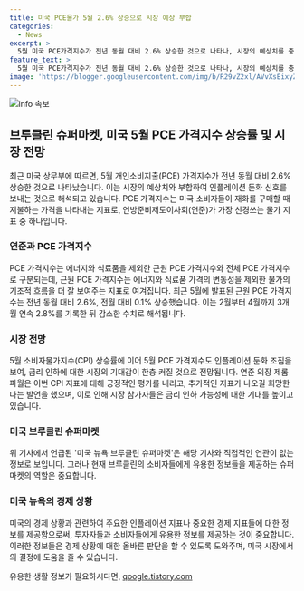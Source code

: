 ```yaml
---
title: 미국 PCE물가 5월 2.6% 상승으로 시장 예상 부합
categories:
  - News
excerpt: >
  5월 미국 PCE가격지수가 전년 동월 대비 2.6% 상승한 것으로 나타나, 시장의 예상치를 충족시켰다. 이는 인플레이션 둔화 신호로 해석되며, 근원 PCE 가격지수의 상승도 주목된다. 이에 따라 금리 인하에 대한 기대감이 커지고, 연준 의장은 이러한 지표를 환영하며 추가 나오길 희망한다고 밝혔다. 이로 인해 시장은 미래 경제 정책에 대한 기대감을 상승시키고 있다.
feature_text: >
  5월 미국 PCE가격지수가 전년 동월 대비 2.6% 상승한 것으로 나타나, 시장의 예상치를 충족시켰다. 이는 인플레이션 둔화 신호로 해석되며, 근원 PCE 가격지수의 상승도 주목된다. 이에 따라 금리 인하에 대한 기대감이 커지고, 연준 의장은 이러한 지표를 환영하며 추가 나오길 희망한다고 밝혔다. 이로 인해 시장은 미래 경제 정책에 대한 기대감을 상승시키고 있다.
image: 'https://blogger.googleusercontent.com/img/b/R29vZ2xl/AVvXsEixyZcFfHzMRdzZMjFBmAUKJYCLCGyLL1o632UiGVXcaFdKo_bkvkuCioo0uUKlGfBVcT3P84aROyZIXSBEx3Aw5nCQ3pTgDom1WDC4m8eifvWiAmWEEVb4x6G_l8C0QH225ldMjyaFvpxGEBGNO37VmDTDMHGhJPq73UglMfDca1-0aw/s1600/blogspot.png'
---
```


<p><img src="https://blogger.googleusercontent.com/img/b/R29vZ2xl/AVvXsEixyZcFfHzMRdzZMjFBmAUKJYCLCGyLL1o632UiGVXcaFdKo_bkvkuCioo0uUKlGfBVcT3P84aROyZIXSBEx3Aw5nCQ3pTgDom1WDC4m8eifvWiAmWEEVb4x6G_l8C0QH225ldMjyaFvpxGEBGNO37VmDTDMHGhJPq73UglMfDca1-0aw/s1600/blogspot.png" alt="info 속보" /></p>

<h2 data-ke-size="size26">브루클린 슈퍼마켓, 미국 5월 PCE 가격지수 상승률 및 시장 전망</h2>

<p data-ke-size="size16">최근 미국 상무부에 따르면, 5월 개인소비지출(PCE) 가격지수가 전년 동월 대비 2.6% 상승한 것으로 나타났습니다. 이는 시장의 예상치와 부합하여 인플레이션 둔화 신호를 보내는 것으로 해석되고 있습니다. PCE 가격지수는 미국 소비자들이 재화를 구매할 때 지불하는 가격을 나타내는 지표로, 연방준비제도이사회(연준)가 가장 신경쓰는 물가 지표 중 하나입니다. </p>

<h3>연준과 PCE 가격지수</h3>

<p data-ke-size="size16">PCE 가격지수는 에너지와 식료품을 제외한 근원 PCE 가격지수와 전체 PCE 가격지수로 구분되는데, 근원 PCE 가격지수는 에너지와 식료품 가격의 변동성을 제외한 물가의 기조적 흐름을 더 잘 보여주는 지표로 여겨집니다. 최근 5월에 발표된 근원 PCE 가격지수는 전년 동월 대비 2.6%, 전월 대비 0.1% 상승했습니다. 이는 2월부터 4월까지 3개월 연속 2.8%를 기록한 뒤 감소한 수치로 해석됩니다.</p>

<h3>시장 전망</h3>

<p data-ke-size="size16">5월 소비자물가지수(CPI) 상승률에 이어 5월 PCE 가격지수도 인플레이션 둔화 조짐을 보여, 금리 인하에 대한 시장의 기대감이 한층 커질 것으로 전망됩니다. 연준 의장 제롬 파월은 이번 CPI 지표에 대해 긍정적인 평가를 내리고, 추가적인 지표가 나오길 희망한다는 발언을 했으며, 이로 인해 시장 참가자들은 금리 인하 가능성에 대한 기대를 높이고 있습니다.</p>

<h3>미국 브루클린 슈퍼마켓</h3>

<p data-ke-size="size16">위 기사에서 언급된 '미국 뉴욕 브루클린 슈퍼마켓'은 해당 기사와 직접적인 연관이 없는 정보로 보입니다. 그러나 현재 브루클린의 소비자들에게 유용한 정보들을 제공하는 슈퍼마켓의 역할은 중요합니다.</p>

<h3>미국 뉴욕의 경제 상황</h3>

<p data-ke-size="size16">미국의 경제 상황과 관련하여 주요한 인플레이션 지표나 중요한 경제 지표들에 대한 정보를 제공함으로써, 투자자들과 소비자들에게 유용한 정보를 제공하는 것이 중요합니다. 이러한 정보들은 경제 상황에 대한 올바른 판단을 할 수 있도록 도와주며, 미국 시장에서의 결정에 도움을 줄 수 있습니다.</p>
유용한 생활 정보가 필요하시다면, <a href="https://qoogle.tistory.com" rel="dofollow">qoogle.tistory.com</a>


